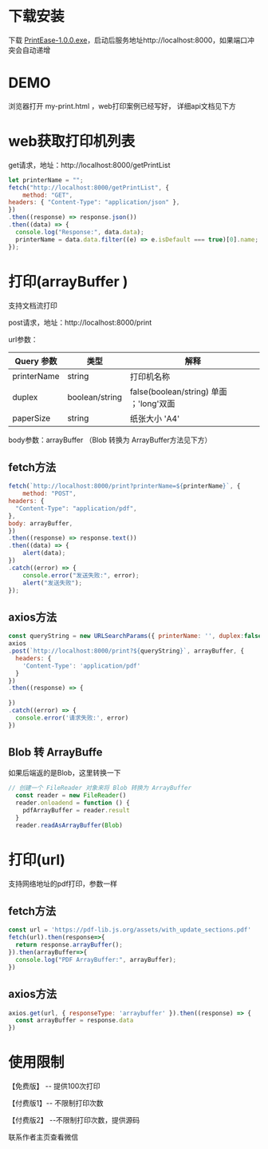 # 下载安装

下载 [PrintEase-1.0.0.exe](https://github.com/herohql/printEase/raw/refs/heads/main/PrintEase-1.0.0.exe)，启动后服务地址http://localhost:8000，如果端口冲突会自动递增



# DEMO

浏览器打开 my-print.html ，web打印案例已经写好， 详细api文档见下方

# web获取打印机列表

get请求，地址：http://localhost:8000/getPrintList

```js
let printerName = "";
fetch("http://localhost:8000/getPrintList", {
	method: "GET",
headers: { "Content-Type": "application/json" },
})
.then((response) => response.json())
.then((data) => {
  console.log("Response:", data.data);
  printerName = data.data.filter((e) => e.isDefault === true)[0].name;
});
```

# 打印(arrayBuffer )

支持文档流打印

post请求，地址：http://localhost:8000/print

url参数：

| Query 参数  | 类型           | 解释                                     |
| ----------- | -------------- | ---------------------------------------- |
| printerName | string         | 打印机名称                               |
| duplex      | boolean/string | false(boolean/string) 单面  ；'long'双面 |
| paperSize   | string         | 纸张大小 'A4'                            |

body参数：arrayBuffer  （Blob 转换为 ArrayBuffer方法见下方）

## fetch方法

```js
fetch(`http://localhost:8000/print?printerName=${printerName}`, {
	method: "POST",
headers: {
  "Content-Type": "application/pdf",
},
body: arrayBuffer,
})
.then((response) => response.text())
.then((data) => {
 	alert(data);
})
.catch((error) => {
	console.error("发送失败:", error);
	alert("发送失败");
});
```

## axios方法

```js
const queryString = new URLSearchParams({ printerName: '', duplex:false, paperSize:'A4'}).toString()
axios
.post(`http://localhost:8000/print?${queryString}`, arrayBuffer, {
  headers: {
    'Content-Type': 'application/pdf'
  }
})
.then((response) => {
  
})
.catch((error) => {
  console.error('请求失败:', error)
})
```



## Blob 转 ArrayBuffe

如果后端返的是Blob，这里转换一下

```js
// 创建一个 FileReader 对象来将 Blob 转换为 ArrayBuffer
  const reader = new FileReader()
  reader.onloadend = function () {
    pdfArrayBuffer = reader.result
  }
  reader.readAsArrayBuffer(Blob)
```

# 打印(url)

支持网络地址的pdf打印，参数一样

## fetch方法

```js
const url = 'https://pdf-lib.js.org/assets/with_update_sections.pdf'
fetch(url).then(response=>{
  return response.arrayBuffer();
}).then(arrayBuffer=>{
  console.log("PDF ArrayBuffer:", arrayBuffer);
})
```

## axios方法

```js
axios.get(url, { responseType: 'arraybuffer' }).then((response) => {
  const arrayBuffer = response.data
})
```

# 使用限制

【免费版】 --  提供100次打印

【付费版1】-- 不限制打印次数

【付费版2】 --不限制打印次数，提供源码

联系作者主页查看微信


